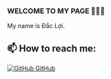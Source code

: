 ### WELCOME TO MY PAGE 👋👋👋
My name is Đắc Lợi.<br>
## 📫 How to reach me: 

[![GitHub](https://i.stack.imgur.com/tskMh.png) GitHub](https://github.com/hades-1997/)

